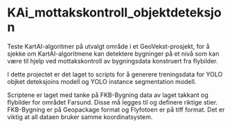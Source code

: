 # KAi_mottakskontroll_objektdeteksjon
Teste KartAI-algoritmer på utvalgt område i et GeoVekst-prosjekt, for å sjekke om KartAI-algoritmene kan detektere bygninger på et nivå som kan være til hjelp ved mottakskontroll av bygningsdata konstruert fra flybilder.

I dette projectet er det laget to scripts for å generere treningsdata for YOLO objket deteksjoins modell og YOLO instance segmentation modell. 

Scriptene er laget med tanke på FKB-Bygning data av laget takkant og flybilder for området Farsund. Disse må legges til og definere riktige stier. FKB-Bygning er på Geopackage format og Flyfotoen er på tiff format. Det er viktig at all dataen bruker samme koordinatsystem. 
